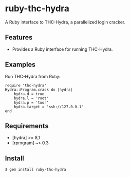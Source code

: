 # ruby-thc-hydra

A Ruby interface to THC-Hydra, a parallelized login cracker.

## Features

* Provides a Ruby interface for running THC-Hydra.

## Examples

Run THC-Hydra from Ruby:

```
require 'thc-hydra'
Hydra::Program.crack do |hydra|
	hydra.d = true
	hydra.l = 'root'
	hydra.p = 'toor'
	hydra.target = 'ssh://127.0.0.1'
end
```
## Requirements

* [hydra] >= 8,1
* [rprogram] ~> 0.3

## Install
```
$ gem install ruby-thc-hydra
```

